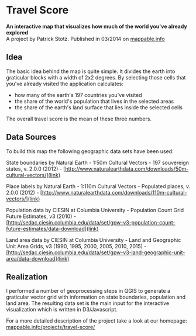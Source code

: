 Travel Score
=============

**An interactive map that visualizes how much of the world you've already explored**  
A project by Patrick Stotz. Published in 03/2014 on [mappable.info](http://mappable.info)

Idea
--------------
The basic idea behind the map is quite simple. It divides the earth into graticular blocks with a width of 2x2 degrees. By selecting those cells that you've already visited the application calculates:

- how many of the earth's 197 countries you've visited
- the share of the world's population that lives in the selected areas
- the share of the earth's land surface that lies inside the selected cells

The overall travel score is the mean of these three numbers. 

Data Sources
--------------
To build this map the following geographic data sets have been used:

State boundaries by Natural Earth - 1:50m Cultural Vectors - 197 souvereign states, v. 2.0.0 (2012) - [http://www.naturalearthdata.com/downloads/50m-cultural-vectors/](link)

Place labels by Natural Earth -  1:110m Cultural Vectors - Populated places, v. 2.0.0 (2012) - [http://www.naturalearthdata.com/downloads/110m-cultural-vectors/](link)

Population data by CIESIN at Columbia University - Population Count Grid Future Estimates, v3 (2010) - [http://sedac.ciesin.columbia.edu/data/set/gpw-v3-population-count-future-estimates/data-download](link)

Land area data by CIESIN at Columbia University - Land and Geographic Unit Area Grids, v3 (1990, 1995, 2000, 2005, 2010, 2015) - [http://sedac.ciesin.columbia.edu/data/set/gpw-v3-land-geographic-unit-area/data-download](link)

Realization
--------------
I performed a number of geoprocessing steps in QGIS to generate a graticular vector grid with information on state boundaries, population and land area. The resulting data set is the main input for the interactive visualization which is written in D3/Javascript. 

For a more detailed description of the project take a look at our homepage: [mappable.info/projects/travel-score/](http://mappable.info/projects/travel-score/)